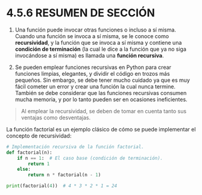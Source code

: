 # 4.5.6 RESUMEN DE SECCIÓN

1. Una función puede invocar otras funciones o incluso a sí misma. Cuando una función se invoca a sí misma, se le conoce como **recursividad**, y la función que se invoca a sí misma y contiene una **condición de terminación** (la cual le dice a la función que ya no siga invocándose a sí misma) es llamada una **función recursiva**.

2. Se pueden emplear funciones recursivas en Python para crear funciones limpias, elegantes, y dividir el código en trozos más pequeños. Sin embargo, se debe tener mucho cuidado ya que es muy fácil cometer un error y crear una función la cual nunca termine. También se debe considerar que las funciones recursivas consumen mucha memoria, y por lo tanto pueden ser en ocasiones ineficientes.

> Al emplear la recursividad, se deben de tomar en cuenta tanto sus ventajas como desventajas.

La función factorial es un ejemplo clásico de cómo se puede implementar el concepto de recursividad:

```python
# Implementación recursiva de la función factorial.
def factorial(n):
    if n == 1:  # El caso base (condición de terminación).
        return 1
    else:
        return n * factorial(n - 1)

print(factorial(4))  # 4 * 3 * 2 * 1 = 24
```
